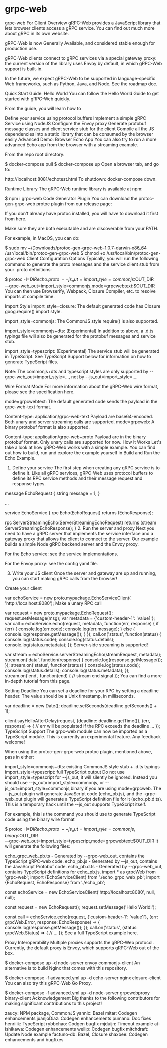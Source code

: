 # grpc-web
grpc-web For Client
Overview
gRPC-Web provides a JavaScript library that lets browser clients access a gRPC service. You can find out much more about gRPC in its own website.

gRPC-Web is now Generally Available, and considered stable enough for production use.

gRPC-Web clients connect to gRPC services via a special gateway proxy: the current version of the library uses Envoy by default, in which gRPC-Web support is built-in.

In the future, we expect gRPC-Web to be supported in language-specific Web frameworks, such as Python, Java, and Node. See the roadmap doc.

Quick Start Guide: Hello World
You can follow the Hello World Guide to get started with gRPC-Web quickly.

From the guide, you will learn how to

Define your service using protocol buffers
Implement a simple gRPC Service using NodeJS
Configure the Envoy proxy
Generate protobuf message classes and client service stub for the client
Compile all the JS dependencies into a static library that can be consumed by the browser easily
Advanced Demo: Browser Echo App
You can also try to run a more advanced Echo app from the browser with a streaming example.

From the repo root directory:

$ docker-compose pull
$ docker-compose up
Open a browser tab, and go to:

http://localhost:8081/echotest.html
To shutdown: docker-compose down.

Runtime Library
The gRPC-Web runtime library is available at npm:

$ npm i grpc-web
Code Generator Plugin
You can download the protoc-gen-grpc-web protoc plugin from our release page:

If you don't already have protoc installed, you will have to download it first from here.

Make sure they are both executable and are discoverable from your PATH.

For example, in MacOS, you can do:

$ sudo mv ~/Downloads/protoc-gen-grpc-web-1.0.7-darwin-x86_64 \
  /usr/local/bin/protoc-gen-grpc-web
$ chmod +x /usr/local/bin/protoc-gen-grpc-web
Client Configuration Options
Typically, you will run the following command to generate the proto messages and the service client stub from your .proto definitions:

$ protoc -I=$DIR echo.proto \
--js_out=import_style=commonjs:$OUT_DIR \
--grpc-web_out=import_style=commonjs,mode=grpcwebtext:$OUT_DIR
You can then use Browserify, Webpack, Closure Compiler, etc. to resolve imports at compile time.

Import Style
import_style=closure: The default generated code has Closure goog.require() import style.

import_style=commonjs: The CommonJS style require() is also supported.

import_style=commonjs+dts: (Experimental) In addition to above, a .d.ts typings file will also be generated for the protobuf messages and service stub.

import_style=typescript: (Experimental) The service stub will be generated in TypeScript. See TypeScript Support below for information on how to generate TypeScript files.

Note: The commonjs+dts and typescript styles are only supported by --grpc-web_out=import_style=..., not by --js_out=import_style=....

Wire Format Mode
For more information about the gRPC-Web wire format, please see the specification here.

mode=grpcwebtext: The default generated code sends the payload in the grpc-web-text format.

Content-type: application/grpc-web-text
Payload are base64-encoded.
Both unary and server streaming calls are supported.
mode=grpcweb: A binary protobuf format is also supported.

Content-type: application/grpc-web+proto
Payload are in the binary protobuf format.
Only unary calls are supported for now.
How It Works
Let's take a look at how gRPC-Web works with a simple example. You can find out how to build, run and explore the example yourself in Build and Run the Echo Example.

1. Define your service
The first step when creating any gRPC service is to define it. Like all gRPC services, gRPC-Web uses protocol buffers to define its RPC service methods and their message request and response types.

message EchoRequest {
  string message = 1;
}

...

service EchoService {
  rpc Echo(EchoRequest) returns (EchoResponse);

  rpc ServerStreamingEcho(ServerStreamingEchoRequest)
      returns (stream ServerStreamingEchoResponse);
}
2. Run the server and proxy
Next you need to have a gRPC server that implements the service interface and a gateway proxy that allows the client to connect to the server. Our example builds a simple Node gRPC backend server and the Envoy proxy.

For the Echo service: see the service implementations.

For the Envoy proxy: see the config yaml file.

3. Write your JS client
Once the server and gateway are up and running, you can start making gRPC calls from the browser!

Create your client

var echoService = new proto.mypackage.EchoServiceClient(
  'http://localhost:8080');
Make a unary RPC call

var request = new proto.mypackage.EchoRequest();
request.setMessage(msg);
var metadata = {'custom-header-1': 'value1'};
var call = echoService.echo(request, metadata, function(err, response) {
  if (err) {
    console.log(err.code);
    console.log(err.message);
  } else {
    console.log(response.getMessage());
  }
});
call.on('status', function(status) {
  console.log(status.code);
  console.log(status.details);
  console.log(status.metadata);
});
Server-side streaming is supported!

var stream = echoService.serverStreamingEcho(streamRequest, metadata);
stream.on('data', function(response) {
  console.log(response.getMessage());
});
stream.on('status', function(status) {
  console.log(status.code);
  console.log(status.details);
  console.log(status.metadata);
});
stream.on('end', function(end) {
  // stream end signal
});
You can find a more in-depth tutorial from this page.

Setting Deadline
You can set a deadline for your RPC by setting a deadline header. The value should be a Unix timestamp, in milliseconds.

var deadline = new Date();
deadline.setSeconds(deadline.getSeconds() + 1);

client.sayHelloAfterDelay(request, {deadline: deadline.getTime()},
  (err, response) => {
    // err will be populated if the RPC exceeds the deadline
    ...
  });
TypeScript Support
The grpc-web module can now be imported as a TypeScript module. This is currently an experimental feature. Any feedback welcome!

When using the protoc-gen-grpc-web protoc plugin, mentioned above, pass in either:

import_style=commonjs+dts: existing CommonJS style stub + .d.ts typings
import_style=typescript: full TypeScript output
Do not use import_style=typescript for --js_out, it will silently be ignored. Instead you should use --js_out=import_style=commonjs, or --js_out=import_style=commonjs,binary if you are using mode=grpcweb. The --js_out plugin will generate JavaScript code (echo_pb.js), and the -grpc-web_out plugin will generate a TypeScript definition file for it (echo_pb.d.ts). This is a temporary hack until the --js_out supports TypeScript itself.

For example, this is the command you should use to generate TypeScript code using the binary wire format

$ protoc -I=$DIR echo.proto \
--js_out=import_style=commonjs,binary:$OUT_DIR \
--grpc-web_out=import_style=typescript,mode=grpcwebtext:$OUT_DIR
It will generate the following files:

echo_grpc_web_pb.ts - Generated by --grpc-web_out, contains the TypeScript gRPC-web code.
echo_pb.js - Generated by --js_out, contains the JavaScript Protobuf code.
echo_pb.d.ts - Generated by --grpc-web_out, contains TypeScript definitions for echo_pb.js.
import * as grpcWeb from 'grpc-web';
import {EchoServiceClient} from './echo_grpc_web_pb';
import {EchoRequest, EchoResponse} from './echo_pb';

const echoService = new EchoServiceClient('http://localhost:8080', null, null);

const request = new EchoRequest();
request.setMessage('Hello World!');

const call = echoService.echo(request, {'custom-header-1': 'value1'},
  (err: grpcWeb.Error, response: EchoResponse) => {
    console.log(response.getMessage());
  });
call.on('status', (status: grpcWeb.Status) => {
  // ...
});
See a full TypeScript example here.

Proxy Interoperability
Multiple proxies supports the gRPC-Web protocol. Currently, the default proxy is Envoy, which supports gRPC-Web out of the box.

$ docker-compose up -d node-server envoy commonjs-client
An alternative is to build Nginx that comes with this repository.

$ docker-compose -f advanced.yml up -d echo-server nginx closure-client
You can also try this gRPC-Web Go Proxy.

$ docker-compose -f advanced.yml up -d node-server grpcwebproxy binary-client
Acknowledgement
Big thanks to the following contributors for making significant contributions to this project!

zaucy: NPM package, CommonJS
yannic: Bazel
mitar: Codegen enhancements
juanjoDiaz: Codegen enhancements
pumano: Doc fixes
henriiik: TypeScript
rybbchao: Codgen bugfix
mjduijn: Timeout example
at-ishikawa: Codegen enhancements
weilip: Codegen bugfix
mitchdraft: Update Node example
factuno-db: Bazel, Closure
shaxbee: Codegen enhancements and bugfixes